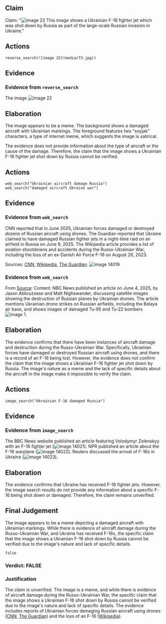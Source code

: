 ## Claim
Claim: "![image 22](media/73.jpg) This image shows a Ukrainian F-16 fighter jet which was shot down by Russia as part of the large-scale Russian invasion in Ukraine."

## Actions
```
reverse_search(![image 22](media/73.jpg))
```

## Evidence
### Evidence from `reverse_search`
The image ![image 22](media/73.jpg)

## Elaboration
The image appears to be a meme. The background shows a damaged aircraft with Ukrainian markings. The foreground features two "soyjak" characters, a type of internet meme, which suggests the image is satirical.

The evidence does not provide information about the type of aircraft or the cause of the damage. Therefore, the claim that the image shows a Ukrainian F-16 fighter jet shot down by Russia cannot be verified.


## Actions
```
web_search("Ukrainian aircraft damage Russia")
web_search("damaged aircraft Ukraine war")
```

## Evidence
### Evidence from `web_search`
CNN reported that in June 2025, Ukrainian forces damaged or destroyed dozens of Russian aircraft using drones. The Guardian reported that Ukraine claimed to have damaged Russian fighter jets in a night-time raid on an airfield in Russia on June 9, 2025. The Wikipedia article provides a list of aviation shootdowns and accidents during the Russo-Ukrainian War, including the loss of an ex-Danish Air Force F-16 on August 26, 2023.

Sources: [CNN](https://www.cnn.com/2025/08/29/world/ukraine-blows-up-russian-bridges-own-mines-cheap-drones-intl), [Wikipedia](https://en.wikipedia.org/wiki/List_of_aviation_shootdowns_and_accidents_during_the_Russo-Ukrainian_War), [The Guardian](https://www.theguardian.com/world/2025/jun/09/ukraine-claims-to-have-damaged-russian-fighter-jets-in-night-time-raid). ![image 14019](media/2025-08-31_20-24-1756671876-851835.jpg)


### Evidence from `web_search`
From [Source](https://www.nbcnews.com/world/ukraine/ukraine-russia-drone-bombers-attack-satellite-images-rcna210943): 
Content: NBC News published an article on June 4, 2025, by Jason Abbruzzese and Matt Nighswander, discussing satellite images showing the destruction of Russian planes by Ukrainian drones. The article mentions Ukrainian drone strikes on Russian airfields, including the Belaya air base, and shows images of damaged Tu-95 and Tu-22 bombers ![image 1](media/0.jpg).


## Elaboration
The evidence confirms that there have been instances of aircraft damage and destruction during the Russo-Ukrainian War. Specifically, Ukrainian forces have damaged or destroyed Russian aircraft using drones, and there is a record of an F-16 being lost. However, the evidence does not confirm the claim that the image shows a Ukrainian F-16 fighter jet shot down by Russia. The image's nature as a meme and the lack of specific details about the aircraft in the image make it impossible to verify the claim.


## Actions
```
image_search("Ukrainian F-16 damaged Russia")
```

## Evidence
### Evidence from `image_search`
The BBC News website published an article featuring Volodymyr Zelenskyy with an F-16 fighter jet (![image 14021](media/2025-08-31_20-29-1756672186-726253.jpg)). NPR published an article about the F-16 warplane (![image 14022](media/2025-08-31_20-29-1756672187-142560.jpg)). Reuters discussed the arrival of F-16s in Ukraine (![image 14023](media/2025-08-31_20-29-1756672187-569755.jpg)).


## Elaboration
The evidence confirms that Ukraine has received F-16 fighter jets. However, the image search results do not provide any information about a specific F-16 being shot down or damaged. Therefore, the claim remains unverified.


## Final Judgement
The image appears to be a meme depicting a damaged aircraft with Ukrainian markings. While there is evidence of aircraft damage during the Russo-Ukrainian War, and Ukraine has received F-16s, the specific claim that the image shows a Ukrainian F-16 shot down by Russia cannot be verified due to the image's nature and lack of specific details.

`false`

### Verdict: FALSE

### Justification
The claim is unverified. The image is a meme, and while there is evidence of aircraft damage during the Russo-Ukrainian War, the specific claim that the image shows a Ukrainian F-16 shot down by Russia cannot be verified due to the image's nature and lack of specific details. The evidence includes reports of Ukrainian forces damaging Russian aircraft using drones ([CNN](https://www.cnn.com/2025/08/29/world/ukraine-blows-up-russian-bridges-own-mines-cheap-drones-intl), [The Guardian](https://www.theguardian.com/world/2025/jun/09/ukraine-claims-to-have-damaged-russian-fighter-jets-in-night-time-raid)) and the loss of an F-16 ([Wikipedia](https://en.wikipedia.org/wiki/List_of_aviation_shootdowns_and_accidents_during_the_Russo-Ukrainian_War)).
